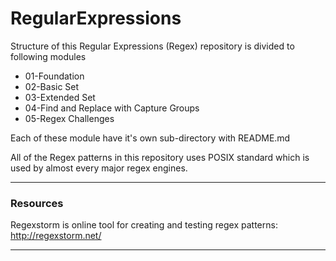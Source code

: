# RegularExpressions

Structure of this Regular Expressions (Regex) repository is divided to following modules

*  01-Foundation
*  02-Basic Set
*  03-Extended Set
*  04-Find and Replace with Capture Groups
*  05-Regex Challenges

Each of these module have it's own sub-directory with README.md

All of the Regex patterns in this repository uses POSIX standard which is used by almost every major regex engines.

---

### Resources

Regexstorm is online tool for creating and testing regex patterns: http://regexstorm.net/

---